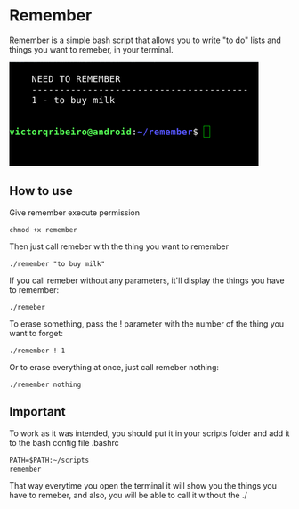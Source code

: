 # Remember

Remember is a simple bash script that allows you to write "to do" lists and things you want to remeber, in your terminal.

!["Remember"](screenshot.png)

## How to use

Give remember execute permission
```
chmod +x remember
```

Then just call remeber with the thing you want to remember
```
./remember "to buy milk"
```

If you call remeber without any parameters, it'll display the things you have to remember:
```
./remeber
```

To erase something, pass the ! parameter with the number of the thing you want to forget:
```
./remember ! 1
```

Or to erase everything at once, just call remeber nothing:
```
./remember nothing
```

## Important

To work as it was intended, you should put it in your scripts folder and add it to the bash config file .bashrc
```
PATH=$PATH:~/scripts
remember
```

That way everytime you open the terminal it will show you the things you have to remeber, and also, you will be able to call it without the ./ 
